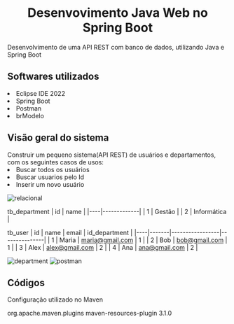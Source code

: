 <h1 align="center">Desenvovimento Java Web no Spring Boot</h1>



<p>Desenvolvimento de uma API REST com banco de dados, utilizando Java e Spring Boot</p>

<h2> Softwares utilizados </h2>
 <li>Eclipse IDE 2022
 <li>Spring Boot
 <li>Postman
 <li>brModelo

<h2>Visão geral do sistema</h2>
  Construir um pequeno sistema(API REST) de usuários e departamentos, com os seguintes casos de usos:
  <li>Buscar todos os usuários
   <li>Buscar usuarios pelo Id
    <li>Inserir um novo usuário

![relacional](https://user-images.githubusercontent.com/97298193/148815005-952c10f3-63fd-4319-a71f-17b4199d88d4.PNG)

tb_department
| id | name        |
|----|-------------|
| 1  | Gestão      |
| 2  | Informática |

tb_user
| id | name  | email           | id_department |
|----|-------|-----------------|---------------|
| 1  | Maria | maria@gmail.com | 1             |
| 2  | Bob   | bob@gmail.com   | 1             |
| 3  | Alex  | alex@gmail.com  | 2             |
| 4  | Ana   | ana@gmail.com   | 2             |
     

![department](https://user-images.githubusercontent.com/97298193/148825385-bdfe8f3e-bbc2-4127-9e7b-70aa5cdd7771.PNG)
![postman](https://user-images.githubusercontent.com/97298193/148825399-574d11b3-02f9-42f9-bda2-6214d9baa51c.PNG)
     
<h2>Códigos</h2>
     <p>Configuração utilizado no Maven</p>
<p>
 <plugin>
	<groupId>org.apache.maven.plugins</groupId>
	<artifactId>maven-resources-plugin</artifactId>
	<version>3.1.0</version>
</plugin>
   
 



